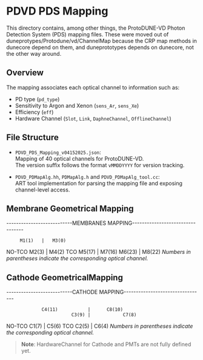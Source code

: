 # PDVD PDS Mapping

This directory contains, among other things, the ProtoDUNE-VD Photon Detection System (PDS) mapping files.
These were moved out of duneprotypes/Protodune/vd/ChannelMap because the CRP map methods in dunecore
depend on them, and duneprototypes depends on dunecore, not the other way around.

## Overview

The mapping associates each optical channel to information such as:

- PD type (`pd_type`)
- Sensitivity to Argon and Xenon (`sens_Ar`, `sens_Xe`)
- Efficiency (`eff`)
- Hardware Channel (`Slot`, `Link`, `DaphneChannel`, `OfflineChannel`)

## File Structure

- `PDVD_PDS_Mapping_v04152025.json`:  
  Mapping of 40 optical channels for ProtoDUNE-VD.  
  The version suffix follows the format `vMMDDYYYY` for version tracking.
  
- `PDVD_PDMapAlg.hh`, `PDMapAlg.h` and `PDVD_PDMapAlg_tool.cc`:  
  ART tool implementation for parsing the mapping file and exposing channel-level access.


## Membrane Geometrical Mapping
  
---------------------------MEMBRANES MAPPING---------------------------------

         M1(1)   |   M3(0)
 NO-TCO  M2(3)   |   M4(2)   TCO
         M5(17)  |   M7(16) 
         M6(23)  |   M8(22) 
*Numbers in parentheses indicate the corresponding optical channel.*

## Cathode GeometricalMapping

---------------------------CATHODE MAPPING---------------------------------

                 C4(11)           |      C8(10)
                            C3(9) |            C7(8)
   NO-TCO   C1(7)                 | C5(6)                 TCO
                       C2(5)      |            C6(4)
*Numbers in parentheses indicate the corresponding optical channel.*


> **Note**: HardwareChannel for Cathode and PMTs are not fully defined yet.






